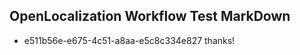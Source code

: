 ## OpenLocalization Workflow Test MarkDown
* e511b56e-e675-4c51-a8aa-e5c8c334e827 
thanks!<!--HONumber=Mar16_HO2-->
